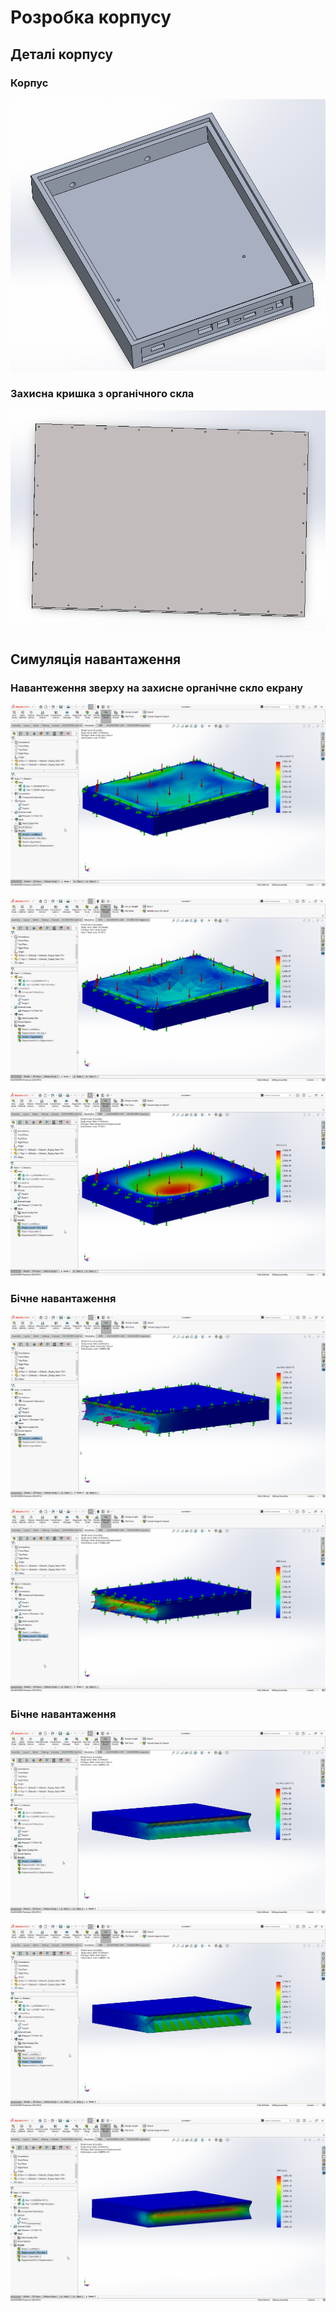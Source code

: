 #  Розробка корпусу

## Деталі корпусу

### Корпус 

![alt text](imgs/Solid/Box.png)

### Захисна кришка з органічного скла

![alt text](imgs/Solid/Top.png)

## Симуляція навантаження


### Навантеження зверху на захисне органічне скло екрану

![alt text](<imgs/Solid/Static_1 (1).png>)

![alt text](<imgs/Solid/Static_1 (2).png>)

![alt text](<imgs/Solid/Static_1 (3).png>)

### Бічне навантаження

![alt text](<imgs/Solid/Static_2 (1).png>)

![alt text](<imgs/Solid/Static_2 (2).png>)

### Бічне навантаження

![alt text](<imgs/Solid/Static_3 (1).png>)

![alt text](<imgs/Solid/Static_3 (2).png>)

![alt text](<imgs/Solid/Static_3 (3).png>)


